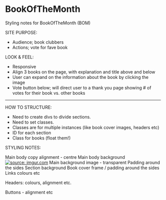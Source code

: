 # BookOfTheMonth

Styling notes for BookOfTheMonth (BOM)

SITE PURPOSE:
- Audience; book clubbers
- Actions; vote for fave book

LOOK & FEEL:

- Responsive
- Align 3 books on the page, with explanation and title above and below
- User can expand on the information about the book  by clicking the image
- Vote button below; will direct user to a thank you page showing # of votes for their book vs. other books

-----------------------

HOW TO STRUCTURE:
- Need to create divs to divide sections.
- Need to set classes.
- Classes are for multiple instances (like book cover images, headers etc)
- ID for each section
- Class for books (float them!)

STYLING NOTES:


Main body copy alignment - centre
Main body background <a href="http://imgur.com/CxFcI3j"><img src="http://i.imgur.com/CxFcI3j.jpg" title="source: imgur.com" /></a>
Main background image - transparent
Padding around the sides
Section background
Book cover frame / padding around the sides
Links colours etc

Headers: colours, alignment etc.

Buttons - alignment etc
